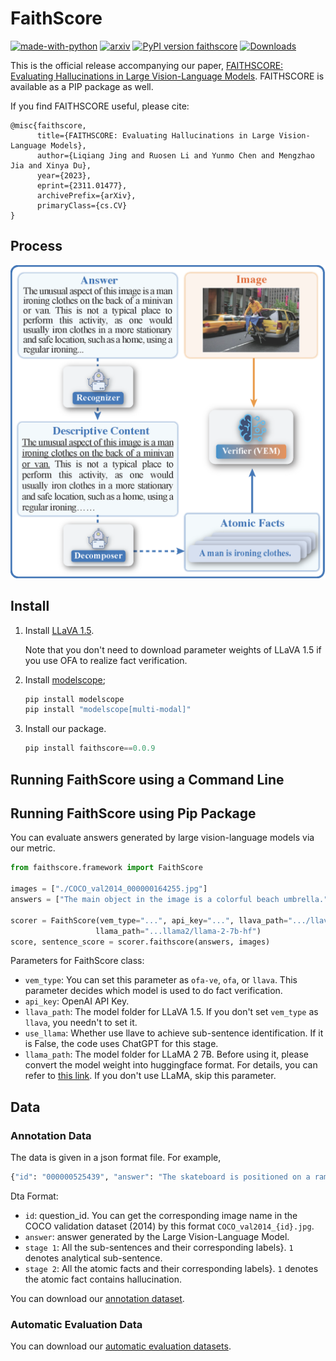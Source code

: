 # FaithScore
[![made-with-python](https://img.shields.io/badge/Made%20with-Python-red.svg)](#python)
[![arxiv](https://img.shields.io/badge/arXiv-2311.01477-b31b1b.svg)](https://arxiv.org/abs/2311.01477)
[![PyPI version faithscore](https://badge.fury.io/py/faithscore.svg)](https://pypi.python.org/pypi/faithscore/)
[![Downloads](https://pepy.tech/badge/faithscore)](https://pepy.tech/project/faithscore)

This is the official release accompanying our paper, [FAITHSCORE: Evaluating Hallucinations in Large Vision-Language Models](https://arxiv.org/abs/2311.01477). FAITHSCORE is available as a PIP package as well.

If you find FAITHSCORE useful, please cite:
```
@misc{faithscore,
      title={FAITHSCORE: Evaluating Hallucinations in Large Vision-Language Models}, 
      author={Liqiang Jing and Ruosen Li and Yunmo Chen and Mengzhao Jia and Xinya Du},
      year={2023},
      eprint={2311.01477},
      archivePrefix={arXiv},
      primaryClass={cs.CV}
}
```

## Process
![FAITHSCORE process](faithscore.png)


## Install

1. Install [LLaVA 1.5](https://github.com/haotian-liu/LLaVA). 
   
   Note that you don't need to download parameter weights of LLaVA 1.5 if you use OFA to realize fact verification. 
2. Install [modelscope](https://modelscope.cn/home);
   ```python
   pip install modelscope
   pip install "modelscope[multi-modal]" 
   ```
3. Install our package.
    ```python
    pip install faithscore==0.0.9
    ```

## Running FaithScore using a Command Line


## Running FaithScore using Pip Package
You can evaluate answers generated by large vision-language models via our metric. 

```python
from faithscore.framework import FaithScore

images = ["./COCO_val2014_000000164255.jpg"]
answers = ["The main object in the image is a colorful beach umbrella."]

scorer = FaithScore(vem_type="...", api_key="...", llava_path=".../llava/eval/checkpoints/llava-v1.5-13b", use_llama=False,
                   llama_path="...llama2/llama-2-7b-hf")
score, sentence_score = scorer.faithscore(answers, images)

```
Parameters for FaithScore class:
- `vem_type`: You can set this parameter as `ofa-ve`, `ofa`, or `llava`. This parameter decides which model is used to do fact verification. 
- `api_key`: OpenAI API Key.
- `llava_path`: The model folder for LLaVA 1.5. If you don't set `vem_type` as `llava`, you needn't to set it.
- `use_llama`: Whether use llave to achieve sub-sentence identification. If it is False, the code uses ChatGPT for this stage. 
- `llama_path`: The model folder for LLaMA 2 7B. Before using it, please convert the model weight into huggingface format. For details, you can refer to [this link](https://huggingface.co/docs/transformers/model_doc/llama2). If you don't use LLaMA, skip this parameter.

## Data
### Annotation Data
The data is given in a json format file. For example, 
```python
{"id": "000000525439", "answer": "The skateboard is positioned on a ramp, with the skateboarder standing on it.", "stage 1": {"The skateboard is positioned on a ramp": 1, " with the skateboarder standing on it": 1}, "stage 2": {"There is a skateboard.": 1, "There is a ramp.": 0, "There is a skateboarder.": 1, "The skateboarder is standing on a skateboard.": 0}}
```
Dta Format:
- `id`:  question_id. You can get the corresponding image name in the COCO validation dataset (2014) by this format `COCO_val2014_{id}.jpg`. 
- `answer`: answer generated by the Large Vision-Language Model.
- `stage 1`: All the sub-sentences and their corresponding labels}. `1` denotes analytical sub-sentence.
- `stage 2`: All the atomic facts and their corresponding labels}. `1` denotes the atomic fact contains hallucination.

You can download our [annotation dataset](https://github.com/bcdnlp/FAITHSCORE/blob/main/annotation.jsonl).

### Automatic Evaluation Data
You can download our [automatic evaluation datasets](https://drive.google.com/drive/folders/10RyGYrtEdxFC2u8wE_ojeSDslN7CQ4OM?usp=drive_link).


